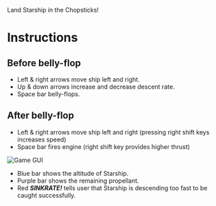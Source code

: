 Land Starship in the Chopsticks!

# Instructions
## Before belly-flop
- Left & right arrows move ship left and right.
- Up & down arrows increase and decrease descent rate.
- Space bar belly-flops.
## After belly-flop
- Left & right arrows move ship left and right (pressing right shift keys increases speed)
- Space bar fires engine (right shift key provides higher thrust)

![Game GUI](https://github.com/ILStarship/Starship-Catch-Py/blob/Pygame/README%20IMAGE.png)
- Blue bar shows the altitude of Starship.
- Purple bar shows the remaining propellant.
- Red ***SINKRATE!*** tells user that Starship is descending too fast to be caught successfully.

